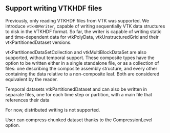 ## Support writing VTKHDF files

Previously, only reading VTKHDF files from VTK was supported. We introduce `vtkHDFWriter`,
capable of writing sequentially VTK data structures to disk in the VTKHDF format.
So far, the writer is capable of writing static and time-dependent data for vtkPolyData, vtkUnstructuredGrid
and their vtkPartitionedDataset versions.

vtkPartitionedDataSetCollection and vtkMultiBlockDataSet are also supported, without temporal support.
These composite types have the option to be written either in a single standalone file,
or as a collection of files: one describing the composite assembly structure, and
every other containing the data relative to a non-composite leaf.
Both are considered equivalent by the reader.

Temporal datasets vtkPartitionedDataset and can also be written in separate files,
one for each time step or partition, with a main file that references their data

For now, distributed writing is not supported.

User can compress chunked dataset thanks to the CompressionLevel option.
